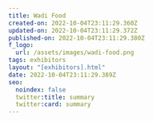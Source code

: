 ```yaml
---
title: Wadi Food
created-on: 2022-10-04T23:11:29.360Z
updated-on: 2022-10-04T23:11:29.372Z
published-on: 2022-10-04T23:11:29.380Z
f_logo:
  url: /assets/images/wadi-food.png
tags: exhibitors
layout: "[exhibitors].html"
date: 2022-10-04T23:11:29.389Z
seo:
  noindex: false
  twitter:title: summary
  twitter:card: summary
---
```

